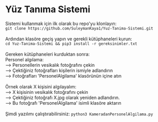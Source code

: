 # Yüz Tanıma Sistemi
Sistemi kullanmak için ilk olarak bu repo'yu klonlayın:<br>
`git clone https://github.com/SuleymanKaya1/Yuz-Tanima-Sistemi.git`<br>
<br>
Ardından klasöre geçiş yapın ve gerekli kütüphaneleri kurun:<br>
`cd Yuz-Tanima-Sistemi && pip3 install -r gereksinimler.txt`<br>
<br>
Gereken kütüphaneleri kurduktan sonra:<br>
Personel algılama:<br>
--> Personellerin vesikalık fotoğrafını çekin<br>
--> Çektiğiniz fotoğrafları kişilerin ismiyle adlandırın<br>
--> Fotoğrafları 'PersonelAlgilama' klasörünün içine atın<br>
<br>
Örnek olarak X kişisini algılayalım:<br>
--> X kişisinin vesikalık fotoğrafını çekin<br>
--> Çektiğiniz fotoğrafı X.jpg olarak yeniden adlandırın.<br>
--> Bu fotoğrafı 'PersonelAlgilama' isimli klasöre aktarın<br>
<br>
Şimdi yazılımı çalıştırabilirsiniz:
`python3 KameradanPersonelAlgilama.py`
